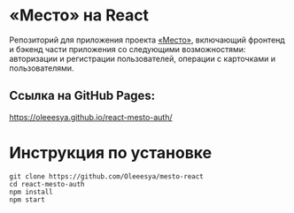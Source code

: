 # «Место» на React  
Репозиторий для приложения проекта [«Место»](https://github.com/Oleeesya/mesto-react), включающий фронтенд и бэкенд части приложения со следующими возможностями: авторизации и регистрации пользователей, операции с карточками и пользователями.  


## Ссылка на GitHub Pages:

https://oleeesya.github.io/react-mesto-auth/  

# Инструкция по установке  

```
git clone https://github.com/Oleeesya/mesto-react  
cd react-mesto-auth  
npm install  
npm start  
```
